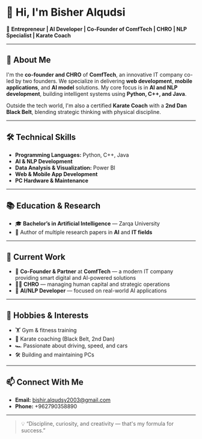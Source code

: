 # 👋 Hi, I'm Bisher Alqudsi

🎯 **Entrepreneur | AI Developer | Co-Founder of ComfTech | CHRO | NLP Specialist | Karate Coach**

---

## 🧠 About Me

I'm the **co-founder and CHRO** of **ComfTech**, an innovative IT company co-led by two founders. We specialize in delivering **web development**, **mobile applications**, and **AI model** solutions. My core focus is in **AI and NLP development**, building intelligent systems using **Python, C++, and Java**.

Outside the tech world, I'm also a certified **Karate Coach** with a **2nd Dan Black Belt**, blending strategic thinking with physical discipline.

---

## 🛠️ Technical Skills

- **Programming Languages:** Python, C++, Java  
- **AI & NLP Development**  
- **Data Analysis & Visualization:** Power BI  
- **Web & Mobile App Development**  
- **PC Hardware & Maintenance**

---

## 📚 Education & Research

- 🎓 **Bachelor’s in Artificial Intelligence** — Zarqa University  
- 📝 Author of multiple research papers in **AI** and **IT fields**

---

## 💼 Current Work

- 🤝 **Co-Founder & Partner** at **ComfTech** — a modern IT company providing smart digital and AI-powered solutions  
- 🧑‍💼 **CHRO** — managing human capital and strategic operations  
- 🧠 **AI/NLP Developer** — focused on real-world AI applications

---

## 🥋 Hobbies & Interests

- 🏋️ Gym & fitness training  
- 🥋 Karate coaching (Black Belt, 2nd Dan)  
- 🏎️ Passionate about driving, speed, and cars  
- 🛠️ Building and maintaining PCs

---

## 📫 Connect With Me

- **Email:** bishir.alqudsy2003@gmail.com  
- **Phone:** +962790358890  

---

> 💡 “Discipline, curiosity, and creativity — that's my formula for success.”

